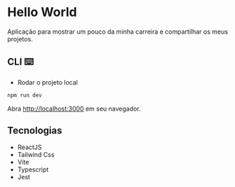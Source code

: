 # Hello World
Aplicação para mostrar um pouco da minha carreira e compartilhar os meus projetos.



## CLI ⌨️

- Rodar o projeto local

```bash
npm run dev
```

Abra [http://localhost:3000](http://localhost:3000) em seu navegador.

## Tecnologias

- ReactJS
- Tailwind Css
- Vite
- Typescript
- Jest




